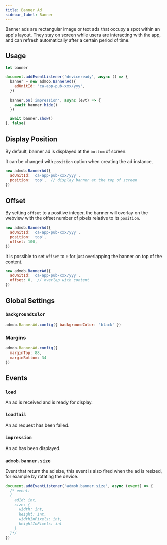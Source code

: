 ```yaml
---
title: Banner Ad
sidebar_label: Banner
---
```


Banner ads are rectangular image or text ads that occupy a spot within an app's layout. They stay on screen while users are interacting with the app, and can refresh automatically after a certain period of time.

## Usage

```js
let banner

document.addEventListener('deviceready', async () => {
  banner = new admob.BannerAd({
    adUnitId: 'ca-app-pub-xxx/yyy',
  })

  banner.on('impression', async (evt) => {
    await banner.hide()
  })

  await banner.show()
}, false)
```

## Display Position

By default, banner ad is displayed at the `bottom` of screen.

It can be changed with `position` option when creating the ad instance,

```js {3}
new admob.BannerAd({
  adUnitId: 'ca-app-pub-xxx/yyy',
  position: 'top',  // display banner at the top of screen
})
```

## Offset

By setting `offset` to a positive integer, the banner will overlay on the webview with the offset number of pixels relative to its `position`.

```js {4}
new admob.BannerAd({
  adUnitId: 'ca-app-pub-xxx/yyy',
  position: 'top',
  offset: 100,
})
```

It is possible to set `offset` to `0` for just overlapping the banner on top of the content.

```js {3}
new admob.BannerAd({
  adUnitId: 'ca-app-pub-xxx/yyy',
  offset: 0,  // overlap with content
})
```

## Global Settings

### `backgroundColor`

```js
admob.BannerAd.config({ backgroundColor: 'black' })
```

### Margins

```js
admob.BannerAd.config({
  marginTop: 88,
  marginBottom: 34
})
```

## Events

### `load`

An ad is received and is ready for display.

### `loadfail`

An ad request has been failed.

### `impression`

An ad has been displayed.

### `admob.banner.size`

Event that return the ad size, this event is also fired when the ad is resized, for example by rotating the device.

```js
document.addEventListener('admob.banner.size', async (event) => {
  /* event:
  {
    adId: int,
    size: {
      width: int,
      height: int,
      widthInPixels: int,
      heightInPixels: int
    }
  }*/
})
```
